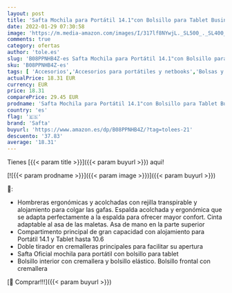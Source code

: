 ```yaml
---
layout: post
title: 'Safta Mochila para Portátil 14.1"con Bolsillo para Tablet Business  280x130x400mm'
date: 2022-01-29 07:30:58
image: 'https://m.media-amazon.com/images/I/317lf8NYwjL._SL500_._SL400_.jpg'
comments: true
category: ofertas
author: 'tole.es'
slug: 'B08PPNHB4Z-es Safta Mochila para Portátil 14.1"con Bolsillo para Tablet...'
sku: 'B08PPNHB4Z-es'
tags: [ 'Accesorios','Accesorios para portátiles y netbooks','Bolsas y fundas para portátiles y netbooks','Informática','Mochilas para portátiles y netbooks','Trolleys para portátiles','mochila','safta', ]
actualPrice: 18.31 EUR
currency: EUR
price: 18.31
comparePrice: 29.45 EUR
prodname: 'Safta Mochila para Portátil 14.1"con Bolsillo para Tablet Business  280x130x400mm'
country: 'es'
flag: '🇪🇸'
brand: 'Safta'
buyurl: 'https://www.amazon.es/dp/B08PPNHB4Z/?tag=tolees-21'
descuento: '37.83'
average: '18.31'
---
```


Tienes [{{< param title >}}]({{< param buyurl >}}) aqui!

[![{{< param prodname >}}]({{< param image >}})]({{< param buyurl >}})

🔎:

- Hombreras ergonómicas y acolchadas con rejilla transpirable y alojamiento para colgar las gafas. Espalda acolchada y ergonómica que se adapta perfectamente a la espalda para ofrecer mayor confort. Cinta adaptable al asa de las maletas. Asa de mano en la parte superior
- Compartimento principal de gran capacidad con alojamiento para Portátil 14.1 y Tablet hasta 10.6
- Doble tirador en cremalleras principales para facilitar su apertura
- Safta Oficial mochila para portátil con bolsillo para tablet
- Bolsillo interior con cremallera y bolsillo elástico. Bolsillo frontal con cremallera

[🛒 Comprar!!!]({{< param buyurl >}})
